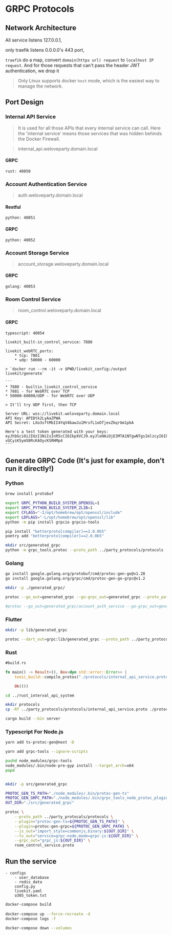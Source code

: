 # GRPC Protocols

## Network Architecture
All service listens 127.0.0.1, 

only traefik listens 0.0.0.0's 443 port, 

`traefik` do a map, convert `domain(https url) request` to `localhost IP request`. And for those requests that can't pass the header JWT authentication, we drop it

> Only Linux supports docker `host` mode, which is the easiest way to manage the network.

## Port Design

### Internal API Service
> It is used for all those APIs that every internal service can call. Here the 'internal service' means those services that was hidden behinds the Docker Firewall.

> internal_api.weloveparty.domain.local

#### GRPC
    rust: 40050 

### Account Authentication Service

> auth.weloveparty.domain.local

#### Restful
    python: 40051

#### GRPC
    python: 40052

### Account Storage Service

> account_storage.weloveparty.domain.local

#### GRPC
    golang: 40053

### Room Control Service

> room_control.weloveparty.domain.local

#### GRPC
    typescript: 40054

    livekit_built-in_control_service: 7880

    livekit_webRTC_ports:
        * tcp: 7881
        * udp: 50000 - 60000

    > `docker run --rm -it -v $PWD/livekit_config:/output livekit/generate`

    ```
    * 7880 - builtin_livekit_control_service
    * 7881 - for WebRTC over TCP
    * 50000-60000/UDP - for WebRTC over UDP

    > It'll try UDP first, then TCP

    Server URL: wss://livekit.weloveparty.domain.local
    API Key: APIDtk2LyAaZPWA
    API Secret: LXo3sftMbII4YqV4bawJu1MrsfL1oOfjexZkqrGm1pkA

    Here's a test token generated with your keys:
    eyJhbGciOiJIUzI1NiIsInR5cCI6IkpXVCJ9.eyJleHAiOjE3MTA1NTgwNTgsImlzcyI6IkFQSUR0azJMeUFhWlBXQSIsImp0aSI6InRvbnlfc3RhcmsiLCJuYW1lIjoiVG9ueSBTdGFyayIsIm5iZiI6MTY3NDU1ODA1OCwic3ViIjoidG9ueV9zdGFyayIsInZpZGVvIjp7InJvb20iOiJzdGFyay10b3dlciIsInJvb21Kb2luIjp0cnVlfX0._jFBec7bBrHWm8SHG-vUCyiK5ym58RcKAOycKSRHMp4
    ```

## Generate GRPC Code (It's just for example, don't run it directly!)

### Python
```bash
brew install protobuf

export GRPC_PYTHON_BUILD_SYSTEM_OPENSSL=1
export GRPC_PYTHON_BUILD_SYSTEM_ZLIB=1
export CFLAGS="-I/opt/homebrew/opt/openssl/include"
export LDFLAGS="-L/opt/homebrew/opt/openssl/lib"
python -m pip install grpcio grpcio-tools 

pip install "betterproto[compiler]==2.0.0b5"
poetry add "betterproto[compiler]==2.0.0b5"

mkdir src/generated_grpc
python -m grpc_tools.protoc --proto_path ../party_protocols/protocols --python_betterproto_out=src/generated_grpc account_auth_service.proto
```

### Golang
```bash
go install google.golang.org/protobuf/cmd/protoc-gen-go@v1.28
go install google.golang.org/grpc/cmd/protoc-gen-go-grpc@v1.2

mkdir -p ./generated_grpc/

protoc --go_out=generated_grpc --go-grpc_out=generated_grpc --proto_path ../party_protocols/protocols account_storage_service.proto

#protoc --go_out=generated_grpc/account_auth_service --go-grpc_out=generated_grpc/account_auth_service --go_opt=paths=source_relative --go-grpc_opt=paths=source_relative --proto_path ../party_protocols/protocols account_auth_service.proto
```

### Flutter
```bash
mkdir -p lib/generated_grpc

protoc --dart_out=grpc:lib/generated_grpc --proto_path ../party_protocols/protocols --experimental_allow_proto3_optional account_auth_service.proto account_storage_service.proto 
```

### Rust
```rust
#build.rs

fn main() -> Result<(), Box<dyn std::error::Error>> {
    tonic_build::compile_protos("./protocols/internal_api_service.proto")?;

    Ok(())
```

```bash
cd ../rust_interval_api_system

mkdir protocols
cp -Rf ../party_protocols/protocols/internal_api_service.proto ./protocols/

cargo build --bin server
```


### Typescript For Node.js
```bash
yarn add ts-protoc-gen@next -D

yarn add grpc-tools --ignore-scripts

pushd node_modules/grpc-tools
node_modules/.bin/node-pre-gyp install --target_arch=x64
popd


mkdir -p src/generated_grpc

PROTOC_GEN_TS_PATH="./node_modules/.bin/protoc-gen-ts"
PROTOC_GEN_GRPC_PATH="./node_modules/.bin/grpc_tools_node_protoc_plugin"
OUT_DIR="./src/generated_grpc"

protoc \
    --proto_path ../party_protocals/protocols \
    --plugin="protoc-gen-ts=${PROTOC_GEN_TS_PATH}" \
    --plugin=protoc-gen-grpc=${PROTOC_GEN_GRPC_PATH} \
    --js_out="import_style=commonjs,binary:${OUT_DIR}" \
    --ts_out="service=grpc-node,mode=grpc-js:${OUT_DIR}" \
    --grpc_out="grpc_js:${OUT_DIR}" \
    room_control_service.proto
```

## Run the service
```
- configs
    - user_database
    - redis_data
    config.py
    livekit.yaml
    o365_token.txt
```

```bash
docker-compose build
 
docker-compose up --force-recreate -d
docker-compose logs -f

docker-compose down --volumes    
```
